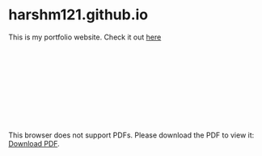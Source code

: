 # harshm121.github.io

This is my portfolio website. Check it out [here](http://harshm121.github.io)

<object data="https://github.com/harshm121/harshm121.github.io/blob/master/HarshMaheshwari_CV.pdf" type="application/pdf" width="700px" height="700px">
    <embed src="https://github.com/harshm121/harshm121.github.io/blob/master/HarshMaheshwari_CV.pdf">
        <p>This browser does not support PDFs. Please download the PDF to view it: <a href="https://github.com/harshm121/harshm121.github.io/blob/master/HarshMaheshwari_CV.pdf">Download PDF</a>.</p>
    </embed>
</object>